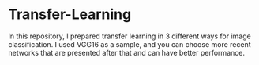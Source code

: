 # Transfer-Learning

In this repository, I prepared transfer learning in 3 different ways for image classification. I used VGG16 as a sample, and you can choose more recent networks that are presented after that and can have better performance.
